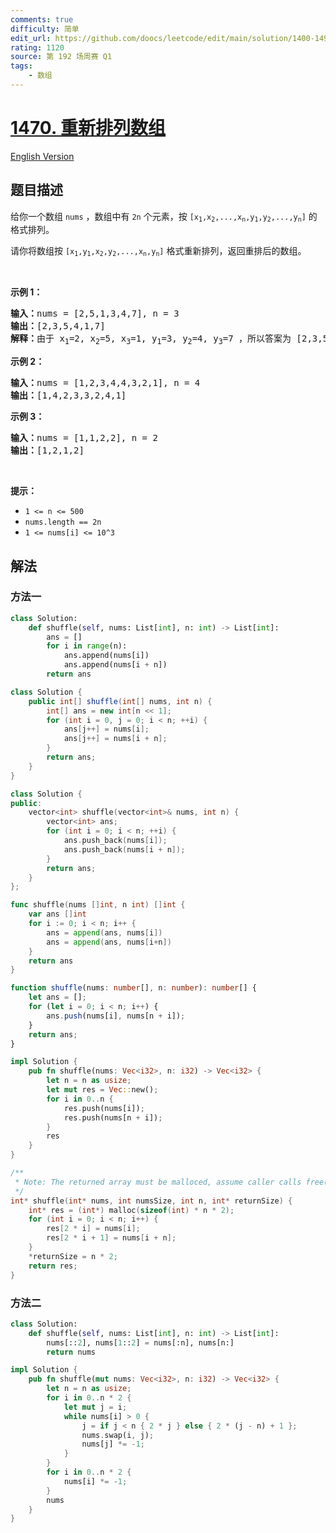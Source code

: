 ```yaml
---
comments: true
difficulty: 简单
edit_url: https://github.com/doocs/leetcode/edit/main/solution/1400-1499/1470.Shuffle%20the%20Array/README.md
rating: 1120
source: 第 192 场周赛 Q1
tags:
    - 数组
---
```


# [1470. 重新排列数组](https://leetcode.cn/problems/shuffle-the-array)

[English Version](/solution/1400-1499/1470.Shuffle%20the%20Array/README_EN.md)

## 题目描述

<!-- 这里写题目描述 -->

<p>给你一个数组 <code>nums</code> ，数组中有 <code>2n</code> 个元素，按 <code>[x<sub>1</sub>,x<sub>2</sub>,...,x<sub>n</sub>,y<sub>1</sub>,y<sub>2</sub>,...,y<sub>n</sub>]</code> 的格式排列。</p>

<p>请你将数组按 <code>[x<sub>1</sub>,y<sub>1</sub>,x<sub>2</sub>,y<sub>2</sub>,...,x<sub>n</sub>,y<sub>n</sub>]</code> 格式重新排列，返回重排后的数组。</p>

<p>&nbsp;</p>

<p><strong>示例 1：</strong></p>

<pre><strong>输入：</strong>nums = [2,5,1,3,4,7], n = 3
<strong>输出：</strong>[2,3,5,4,1,7] 
<strong>解释：</strong>由于 x<sub>1</sub>=2, x<sub>2</sub>=5, x<sub>3</sub>=1, y<sub>1</sub>=3, y<sub>2</sub>=4, y<sub>3</sub>=7 ，所以答案为 [2,3,5,4,1,7]
</pre>

<p><strong>示例 2：</strong></p>

<pre><strong>输入：</strong>nums = [1,2,3,4,4,3,2,1], n = 4
<strong>输出：</strong>[1,4,2,3,3,2,4,1]
</pre>

<p><strong>示例 3：</strong></p>

<pre><strong>输入：</strong>nums = [1,1,2,2], n = 2
<strong>输出：</strong>[1,2,1,2]
</pre>

<p>&nbsp;</p>

<p><strong>提示：</strong></p>

<ul>
	<li><code>1 &lt;= n &lt;= 500</code></li>
	<li><code>nums.length == 2n</code></li>
	<li><code>1 &lt;= nums[i] &lt;= 10^3</code></li>
</ul>

## 解法

### 方法一

<!-- tabs:start -->

```python
class Solution:
    def shuffle(self, nums: List[int], n: int) -> List[int]:
        ans = []
        for i in range(n):
            ans.append(nums[i])
            ans.append(nums[i + n])
        return ans
```

```java
class Solution {
    public int[] shuffle(int[] nums, int n) {
        int[] ans = new int[n << 1];
        for (int i = 0, j = 0; i < n; ++i) {
            ans[j++] = nums[i];
            ans[j++] = nums[i + n];
        }
        return ans;
    }
}
```

```cpp
class Solution {
public:
    vector<int> shuffle(vector<int>& nums, int n) {
        vector<int> ans;
        for (int i = 0; i < n; ++i) {
            ans.push_back(nums[i]);
            ans.push_back(nums[i + n]);
        }
        return ans;
    }
};
```

```go
func shuffle(nums []int, n int) []int {
	var ans []int
	for i := 0; i < n; i++ {
		ans = append(ans, nums[i])
		ans = append(ans, nums[i+n])
	}
	return ans
}
```

```ts
function shuffle(nums: number[], n: number): number[] {
    let ans = [];
    for (let i = 0; i < n; i++) {
        ans.push(nums[i], nums[n + i]);
    }
    return ans;
}
```

```rust
impl Solution {
    pub fn shuffle(nums: Vec<i32>, n: i32) -> Vec<i32> {
        let n = n as usize;
        let mut res = Vec::new();
        for i in 0..n {
            res.push(nums[i]);
            res.push(nums[n + i]);
        }
        res
    }
}
```

```c
/**
 * Note: The returned array must be malloced, assume caller calls free().
 */
int* shuffle(int* nums, int numsSize, int n, int* returnSize) {
    int* res = (int*) malloc(sizeof(int) * n * 2);
    for (int i = 0; i < n; i++) {
        res[2 * i] = nums[i];
        res[2 * i + 1] = nums[i + n];
    }
    *returnSize = n * 2;
    return res;
}
```

<!-- tabs:end -->

### 方法二

<!-- tabs:start -->

```python
class Solution:
    def shuffle(self, nums: List[int], n: int) -> List[int]:
        nums[::2], nums[1::2] = nums[:n], nums[n:]
        return nums
```

```rust
impl Solution {
    pub fn shuffle(mut nums: Vec<i32>, n: i32) -> Vec<i32> {
        let n = n as usize;
        for i in 0..n * 2 {
            let mut j = i;
            while nums[i] > 0 {
                j = if j < n { 2 * j } else { 2 * (j - n) + 1 };
                nums.swap(i, j);
                nums[j] *= -1;
            }
        }
        for i in 0..n * 2 {
            nums[i] *= -1;
        }
        nums
    }
}
```

<!-- tabs:end -->

<!-- end -->
